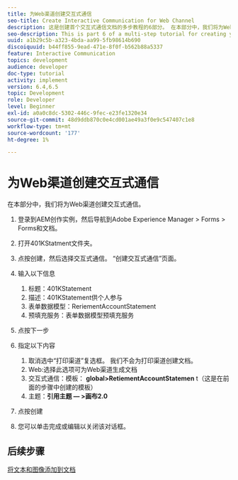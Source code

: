 ```yaml
---
title: 为Web渠道创建交互式通信
seo-title: Create Interactive Communication for Web Channel
description: 这是创建首个交互式通信文档的多步教程的6部分。 在本部分中，我们将为Web渠道创建交互式通信。
seo-description: This is part 6 of a multi-step tutorial for creating your first interactive communications document. In this part, we will create Interactive Communication for Web Channel.
uuid: a1b29c5b-a323-4bda-aa99-5fb98614b690
discoiquuid: b44ff855-9ead-471e-8f0f-b562b88a5337
feature: Interactive Communication
topics: development
audience: developer
doc-type: tutorial
activity: implement
version: 6.4,6.5
topic: Development
role: Developer
level: Beginner
exl-id: a0a0c8dc-5302-446c-9fec-e23fe1320e34
source-git-commit: 48d9ddb870c0e4cd001ae49a3f0e9c547407c1e8
workflow-type: tm+mt
source-wordcount: '177'
ht-degree: 1%

---
```


# 为Web渠道创建交互式通信

在本部分中，我们将为Web渠道创建交互式通信。

1. 登录到AEM创作实例，然后导航到Adobe Experience Manager > Forms > Forms和文档。
1. 打开401KStatment文件夹。
1. 点按创建，然后选择交互式通信。 “创建交互式通信”页面。
1. 输入以下信息

   1. 标题：401KStatement
   1. 描述：401KStatement供个人参与
   1. 表单数据模型：ReriementAccountStatement
   1. 预填充服务：表单数据模型预填充服务

1. 点按下一步
1. 指定以下内容

   1. 取消选中“打印渠道”复选框。 我们不会为打印渠道创建文档。
   1. Web:选择此选项可为Web渠道生成文档
   1. 交互式通信：模板： **global>RetiementAccountStatemen** t（这是在前面的步骤中创建的模板）
   1. 主题：**引用主题 — >画布2.0**

1. 点按创建
1. 您可以单击完成或编辑以关闭该对话框。

## 后续步骤

[将文本和图像添加到文档](./partseven.md)
